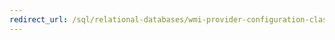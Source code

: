 ```yaml
---
redirect_url: /sql/relational-databases/wmi-provider-configuration-classes/clientnetworkprotocolproperty-class/clientnetworkprotocolproperty-class
---
```

